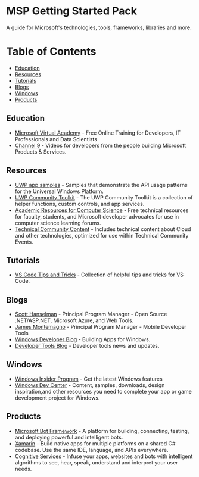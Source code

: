 # MSP Getting Started Pack
A guide for Microsoft's technologies, tools, frameworks, libraries and more.

# Table of Contents

* [Education](#education)
* [Resources](#resources)
* [Tutorials](#tutorials)
* [Blogs](#blogs)
* [Windows](#windows)
* [Products](#products)

## Education

* [Microsoft Virtual Academy](https://mva.microsoft.com/) - Free Online Training for Developers, IT Professionals and Data Scientists
* [Channel 9](https://channel9.msdn.com/) - Videos for developers from the people building Microsoft Products & Services.


## Resources

* [UWP app samples](https://github.com/Microsoft/Windows-universal-samples) - Samples that demonstrate the API usage patterns for the Universal Windows Platform.
* [UWP Community Toolkit](https://github.com/Microsoft/UWPCommunityToolkit) - The UWP Community Toolkit is a collection of helper functions, custom controls, and app services.
* [Academic Resources for Computer Science](https://github.com/MSFTImagine/computerscience) - Free technical resources for faculty, students, and Microsoft developer advocates for use in computer science learning forums.
* [Technical Community Content](https://github.com/Microsoft/TechnicalCommunityContent) - Includes technical content about Cloud and other technologies, optimized for use within Technical Community Events.

## Tutorials

* [VS Code Tips and Tricks](https://github.com/Microsoft/vscode-tips-and-tricks) - Collection of helpful tips and tricks for VS Code.


## Blogs

* [Scott Hanselman](http://www.hanselman.com/blog/) - Principal Program Manager - Open Source .NET/ASP.NET, Microsoft Azure, and Web Tools.
* [James Montemagno](https://montemagno.com/) - Principal Program Manager - Mobile Developer Tools
* [Windows Developer Blog](https://blogs.windows.com/buildingapps/) -  Building Apps for Windows.
* [Developer Tools Blog](https://blogs.msdn.microsoft.com/developer-tools/) -  Developer tools news and updates.

## Windows

* [Windows Insider Program](https://insider.windows.com/en-us/) - Get the latest Windows features
* [Windows Dev Center](https://developer.microsoft.com/en-us/windows) - Content, samples, downloads, design inspiration,and other resources you need to complete your app or game development project for Windows.


## Products

* [Microsoft Bot Framework](https://dev.botframework.com/) - A platform for building, connecting, testing, and deploying powerful and intelligent bots.
* [Xamarin](https://www.xamarin.com/) - Build native apps for multiple platforms on a shared C# codebase. Use the same IDE, language, and APIs everywhere.
* [Cognitive Services](https://azure.microsoft.com/en-us/services/cognitive-services/) - Infuse your apps, websites and bots with intelligent algorithms to see, hear, speak, understand and interpret your user needs.



